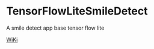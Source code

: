 # TensorFlowLiteSmileDetect
A smile detect app base tensor flow lite

[WiKi](https://github.com/yefengjie/TensorFlowLiteSmileDetect/blob/master/wiki/%E5%9F%BA%E4%BA%8ETensorFlowLite%E7%9A%84%E7%AC%91%E8%84%B8%E6%A3%80%E6%B5%8B.ipynb)

